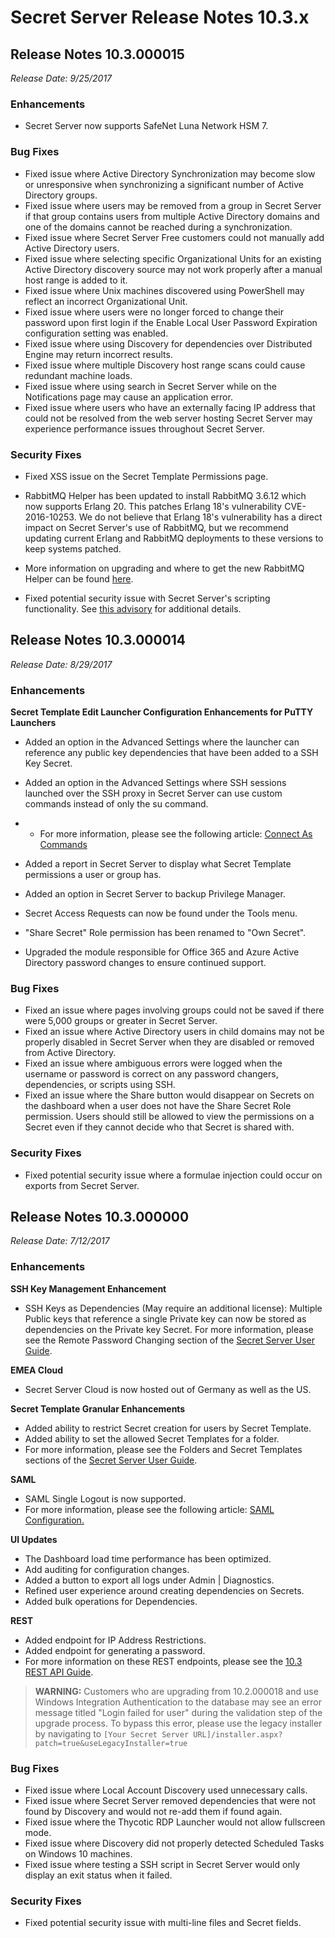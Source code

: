 [title]: # "Secret Server Release Notes 10.3.x"
[tags]: # "Release Notes"
[priority]: #
[display]: # "search,content,print"

# Secret Server Release Notes 10.3.x

## **Release Notes 10.3.000015**

*Release Date: 9/25/2017* 

### Enhancements

- Secret Server now supports SafeNet Luna Network HSM 7.

### Bug Fixes

- Fixed issue where Active Directory Synchronization may become slow or unresponsive when synchronizing a significant number of Active Directory groups.
- Fixed issue where users may be removed from a group in Secret Server if that group contains users from multiple Active Directory domains and one of the domains cannot be reached during a synchronization.
- Fixed issue where Secret Server Free customers could not manually add Active Directory users.
- Fixed issue where selecting specific Organizational Units for an existing Active Directory discovery source may not work properly after a manual host range is added to it.
- Fixed issue where Unix machines discovered using PowerShell may reflect an incorrect Organizational Unit.
- Fixed issue where users were no longer forced to change their password upon first login if the Enable Local User Password Expiration configuration setting was enabled.
- Fixed issue where using Discovery for dependencies over Distributed Engine may return incorrect results.
- Fixed issue where multiple Discovery host range scans could cause redundant machine loads.
- Fixed issue where using search in Secret Server while on the Notifications page may cause an application error.
- Fixed issue where users who have an externally facing IP address that could not be resolved from the web server hosting Secret Server may experience performance issues throughout Secret Server.

### Security Fixes

- Fixed XSS issue on the Secret Template Permissions page.

- RabbitMQ Helper has been updated to install RabbitMQ 3.6.12 which now supports Erlang 20. This patches Erlang 18's vulnerability CVE-2016-10253. We do not believe that Erlang 18's vulnerability has a direct impact on Secret Server's use of RabbitMQ, but we recommend updating current Erlang and RabbitMQ deployments to these versions to keep systems patched. 

- More information on upgrading and where to get the new RabbitMQ Helper can be found [here](https://thycotic.force.com/support/s/article/ka0370000009UqIAAU/How-to-Upgrade-RabbitMQ).

- Fixed potential security issue with Secret Server's scripting functionality. See [this advisory](https://thycotic.com/products/secret-server/resources/advisories/thy-ss-010/) for additional details.

## **Release Notes 10.3.000014**

*Release Date: 8/29/2017* 

### **Enhancements**

**Secret Template Edit Launcher Configuration Enhancements for PuTTY Launchers** 

 - Added an option in the Advanced Settings where the launcher can reference any public key dependencies that have been added to a SSH Key Secret.

  - Added an option in the Advanced Settings where SSH sessions launched over the SSH proxy in Secret Server can use custom commands instead of only the su command. 

  - - For more information, please see the following article: [Connect As Commands](https://updates.thycotic.net/link.ashx?SshProxyWithConnectAs)

- Added a report in Secret Server to display what Secret Template permissions a user or group has.

- Added an option in Secret Server to backup Privilege Manager.

- Secret Access Requests can now be found under the Tools menu.

- "Share Secret" Role permission has been renamed to "Own Secret".

- Upgraded the module responsible for Office 365 and Azure Active Directory password changes to ensure continued support.

### **Bug Fixes**

- Fixed an issue where pages involving groups could not be saved if there were 5,000 groups or greater in Secret Server.
- Fixed an issue where Active Directory users in child domains may not be properly disabled in Secret Server when they are disabled or removed from Active Directory.
- Fixed an issue where ambiguous errors were logged when the username or password is correct on any password changers, dependencies, or scripts using SSH.
- Fixed an issue where the Share button would disappear on Secrets on the dashboard when a user does not have the Share Secret Role permission. Users should still be allowed to view the permissions on a Secret even if they cannot decide who that Secret is shared with.

### **Security Fixes**

- Fixed potential security issue where a formulae injection could occur on exports from Secret Server.

## **Release Notes 10.3.000000**

*Release Date: 7/12/2017* 

### **Enhancements**

**SSH Key Management Enhancement** 

- SSH Keys as Dependencies (May require an additional license): Multiple Public keys that reference a single Private key can now be stored as dependencies on the Private key Secret. For more information, please see the Remote Password Changing section of the [Secret Server User Guide](https://updates.thycotic.net/secretserver/documents/SS_UserGuide.pdf).

**EMEA Cloud** 

- Secret Server Cloud is now hosted out of Germany as well as the US.

**Secret Template Granular Enhancements** 

- Added ability to restrict Secret creation for users by Secret Template.
- Added ability to set the allowed Secret Templates for a folder.
- For more information, please see the Folders and Secret Templates sections of the [Secret Server User Guide](https://updates.thycotic.net/secretserver/documents/SS_UserGuide.pdf).

**SAML** 

- SAML Single Logout is now supported.
- For more information, please see the following article: [SAML Configuration.](https://thycotic.force.com/support/s/article/ka037000000HtilAAC/Configuring-SAML-in-Secret-Server)

**UI Updates** 

- The Dashboard load time performance has been optimized.
- Add auditing for configuration changes.
- Added a button to export all logs under Admin | Diagnostics.
- Refined user experience around creating dependencies on Secrets.
- Added bulk operations for Dependencies.

**REST** 

- Added endpoint for IP Address Restrictions.
- Added endpoint for generating a password.
- For more information on these REST endpoints, please see the [10.3 REST API Guide](https://updates.thycotic.net/secretserver/restapiguide/10.3/index.html).

>**WARNING:** Customers who are upgrading from 10.2.000018 and use Windows Integration Authentication to the database may see an error message titled "Login failed for user" during the validation step of the upgrade process. To bypass this error, please use the legacy installer by navigating to `[Your Secret Server URL]/installer.aspx?patch=true&useLegacyInstaller=true`

### **Bug Fixes**

- Fixed issue where Local Account Discovery used unnecessary calls.
- Fixed issue where Secret Server removed dependencies that were not found by Discovery and would not re-add them if found again.
- Fixed issue where the Thycotic RDP Launcher would not allow fullscreen mode.
- Fixed issue where Discovery did not properly detected Scheduled Tasks on Windows 10 machines.
- Fixed issue where testing a SSH script in Secret Server would only display an exit status when it failed.

### **Security Fixes**

- Fixed potential security issue with multi-line files and Secret fields.